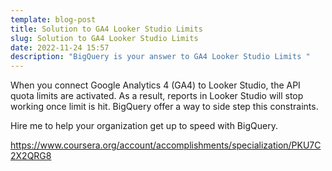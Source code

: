 ```yaml
---
template: blog-post
title: Solution to GA4 Looker Studio Limits
slug: Solution to GA4 Looker Studio Limits
date: 2022-11-24 15:57
description: "BigQuery is your answer to GA4 Looker Studio Limits "
---
```

When you connect Google Analytics 4 (GA4) to Looker Studio, the API quota limits are activated. As a result, reports in Looker Studio will stop working once limit is hit.
BigQuery offer a way to side step this constraints. 

Hire me to help your organization get up to speed with BigQuery.

https://www.coursera.org/account/accomplishments/specialization/PKU7C2X2QRG8